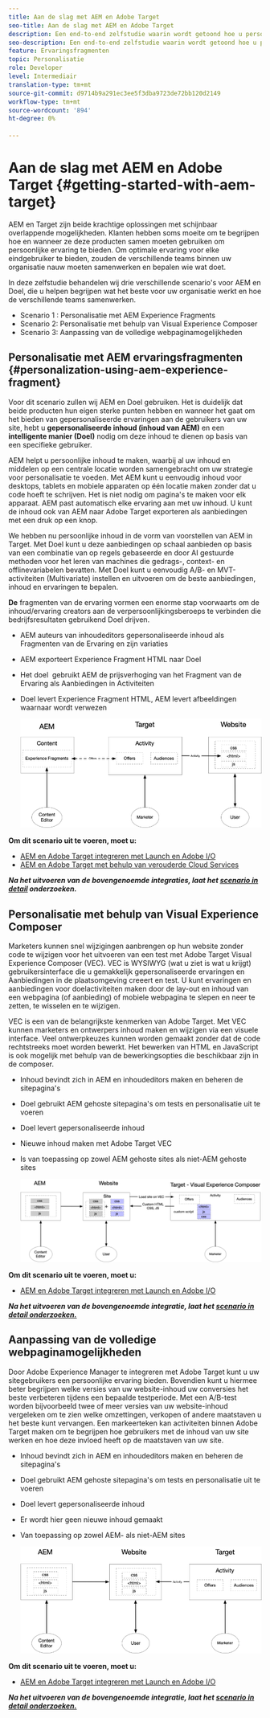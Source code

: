 ```yaml
---
title: Aan de slag met AEM en Adobe Target
seo-title: Aan de slag met AEM en Adobe Target
description: Een end-to-end zelfstudie waarin wordt getoond hoe u persoonlijke ervaringen kunt creëren en leveren met Adobe Experience Manager en Adobe Target. In deze zelfstudie leert u ook over verschillende personen die betrokken zijn bij het proces van het begin tot het einde en hoe zij met elkaar samenwerken
seo-description: Een end-to-end zelfstudie waarin wordt getoond hoe u persoonlijke ervaringen kunt creëren en leveren met Adobe Experience Manager en Adobe Target. In deze zelfstudie leert u ook over verschillende personen die betrokken zijn bij het proces van het begin tot het einde en hoe zij met elkaar samenwerken
feature: Ervaringsfragmenten
topic: Personalisatie
role: Developer
level: Intermediair
translation-type: tm+mt
source-git-commit: d9714b9a291ec3ee5f3dba9723de72bb120d2149
workflow-type: tm+mt
source-wordcount: '894'
ht-degree: 0%

---
```



# Aan de slag met AEM en Adobe Target {#getting-started-with-aem-target}

AEM en Target zijn beide krachtige oplossingen met schijnbaar overlappende mogelijkheden. Klanten hebben soms moeite om te begrijpen hoe en wanneer ze deze producten samen moeten gebruiken om persoonlijke ervaring te bieden. Om optimale ervaring voor elke eindgebruiker te bieden, zouden de verschillende teams binnen uw organisatie nauw moeten samenwerken en bepalen wie wat doet.

In deze zelfstudie behandelen wij drie verschillende scenario&#39;s voor AEM en Doel, die u helpen begrijpen wat het beste voor uw organisatie werkt en hoe de verschillende teams samenwerken.

* Scenario 1 : Personalisatie met AEM Experience Fragments
* Scenario 2: Personalisatie met behulp van Visual Experience Composer
* Scenario 3: Aanpassing van de volledige webpaginamogelijkheden

## Personalisatie met AEM ervaringsfragmenten {#personalization-using-aem-experience-fragment}

Voor dit scenario zullen wij AEM en Doel gebruiken. Het is duidelijk dat beide producten hun eigen sterke punten hebben en wanneer het gaat om het bieden van gepersonaliseerde ervaringen aan de gebruikers van uw site, hebt u **gepersonaliseerde inhoud (inhoud van AEM)** en een **intelligente manier (Doel)** nodig om deze inhoud te dienen op basis van een specifieke gebruiker.

AEM helpt u persoonlijke inhoud te maken, waarbij al uw inhoud en middelen op een centrale locatie worden samengebracht om uw strategie voor personalisatie te voeden. Met AEM kunt u eenvoudig inhoud voor desktops, tablets en mobiele apparaten op één locatie maken zonder dat u code hoeft te schrijven. Het is niet nodig om pagina&#39;s te maken voor elk apparaat. AEM past automatisch elke ervaring aan met uw inhoud. U kunt de inhoud ook van AEM naar Adobe Target exporteren als aanbiedingen met een druk op een knop.

We hebben nu persoonlijke inhoud in de vorm van voorstellen van AEM in Target. Met Doel kunt u deze aanbiedingen op schaal aanbieden op basis van een combinatie van op regels gebaseerde en door AI gestuurde methoden voor het leren van machines die gedrags-, context- en offlinevariabelen bevatten.  Met Doel kunt u eenvoudig A/B- en MVT-activiteiten (Multivariate) instellen en uitvoeren om de beste aanbiedingen, inhoud en ervaringen te bepalen.

**De** fragmenten van de ervaring vormen een enorme stap voorwaarts om de inhoud/ervaring creators aan de verpersoonlijkingsberoeps te verbinden die bedrijfsresultaten gebruikend Doel drijven.

* AEM auteurs van inhoudeditors gepersonaliseerde inhoud als Fragmenten van de Ervaring en zijn variaties
* AEM exporteert Experience Fragment HTML naar Doel &#x200B;
* Het doel &#x200B; gebruikt AEM de prijsverhoging van het Fragment van de Ervaring als Aanbiedingen in Activiteiten
* Doel levert Experience Fragment HTML, AEM levert afbeeldingen waarnaar wordt verwezen

   ![Personalisatie met behulp van het diagram Fragmenten voor ervaring](assets/personalization-use-case-1/use-case-1-diagram.png)

**Om dit scenario uit te voeren, moet u:**

* [AEM en Adobe Target integreren met Launch en Adobe I/O](./implementation.md#integrating-aem-target-options)
* [AEM en Adobe Target met behulp van verouderde Cloud Services](./implementation.md#integrating-aem-target-options)

***Na het uitvoeren van de bovengenoemde integraties, laat het  [scenario in detail](./personalization-use-case-1.md) onderzoeken.***

## Personalisatie met behulp van Visual Experience Composer

Marketers kunnen snel wijzigingen aanbrengen op hun website zonder code te wijzigen voor het uitvoeren van een test met Adobe Target Visual Experience Composer (VEC). VEC is WYSIWYG (wat u ziet is wat u krijgt) gebruikersinterface die u gemakkelijk gepersonaliseerde ervaringen en Aanbiedingen in de plaatsomgeving creeert en test. U kunt ervaringen en aanbiedingen voor doelactiviteiten maken door de lay-out en inhoud van een webpagina (of aanbieding) of mobiele webpagina te slepen en neer te zetten, te wisselen en te wijzigen.

VEC is een van de belangrijkste kenmerken van Adobe Target. Met VEC kunnen marketers en ontwerpers inhoud maken en wijzigen via een visuele interface. Veel ontwerpkeuzes kunnen worden gemaakt zonder dat de code rechtstreeks moet worden bewerkt. Het bewerken van HTML en JavaScript is ook mogelijk met behulp van de bewerkingsopties die beschikbaar zijn in de composer.

* Inhoud bevindt zich in AEM en inhoudeditors maken en beheren de sitepagina&#39;s
* Doel gebruikt AEM gehoste sitepagina&#39;s om tests en personalisatie uit te voeren
* Doel levert gepersonaliseerde inhoud
* Nieuwe inhoud maken met Adobe Target VEC
* Is van toepassing op zowel AEM gehoste sites als niet-AEM gehoste sites

   ![Personalisatie met het diagram Visual Experience Composer](assets/personalization-use-case-3/use-case-diagram-3.png)

**Om dit scenario uit te voeren, moet u:**

* [AEM en Adobe Target integreren met Launch en Adobe I/O](./implementation.md#integrating-aem-target-options)

***Na het uitvoeren van de bovengenoemde integratie, laat het  [scenario in detail onderzoeken.](./personalization-use-case-3.md)***

## Aanpassing van de volledige webpaginamogelijkheden

Door Adobe Experience Manager te integreren met Adobe Target kunt u uw sitegebruikers een persoonlijke ervaring bieden. Bovendien kunt u hiermee beter begrijpen welke versies van uw website-inhoud uw conversies het beste verbeteren tijdens een bepaalde testperiode. Met een A/B-test worden bijvoorbeeld twee of meer versies van uw website-inhoud vergeleken om te zien welke omzettingen, verkopen of andere maatstaven u het beste kunt vervangen. Een markeerteken kan activiteiten binnen Adobe Target maken om te begrijpen hoe gebruikers met de inhoud van uw site werken en hoe deze invloed heeft op de maatstaven van uw site.

* Inhoud bevindt zich in AEM en inhoudeditors maken en beheren de sitepagina&#39;s
* Doel gebruikt AEM gehoste sitepagina&#39;s om tests en personalisatie uit te voeren
* Doel levert gepersonaliseerde inhoud
* Er wordt hier geen nieuwe inhoud gemaakt
* Van toepassing op zowel AEM- als niet-AEM sites

   ![diagram](assets/personalization-use-case-2/use-case-2-diagram.png)

**Om dit scenario uit te voeren, moet u:**

* [AEM en Adobe Target integreren met Launch en Adobe I/O](./implementation.md#integrating-aem-target-options)

***Na het uitvoeren van de bovengenoemde integratie, laat het  [scenario in detail onderzoeken.](./personalization-use-case-2.md)***

